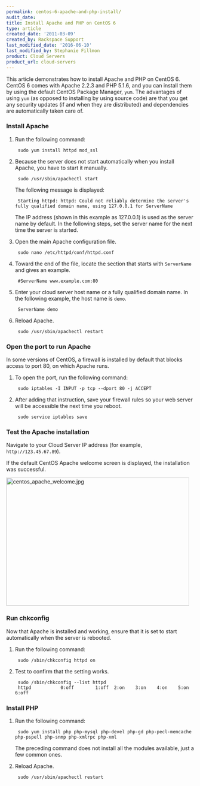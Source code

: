 ```yaml
---
permalink: centos-6-apache-and-php-install/
audit_date:
title: Install Apache and PHP on CentOS 6
type: article
created_date: '2011-03-09'
created_by: Rackspace Support
last_modified_date: '2016-06-10'
last_modified_by: Stephanie Fillmon
product: Cloud Servers
product_url: cloud-servers
---
```


This article demonstrates how to install Apache and PHP on CentOS 6. CentOS 6 comes with Apache 2.2.3 and PHP 5.1.6, and you can install them by using the default CentOS Package Manager, `yum`. The advantages of using `yum` (as opposed to installing by using source code) are that you get any security updates (if and when they are distributed) and dependencies are automatically taken care of.

### Install Apache

1. Run the following command:

        sudo yum install httpd mod_ssl

2. Because the server does not start automatically when you install Apache, you have to start it manually.

        sudo /usr/sbin/apachectl start

   The following message is displayed:

        Starting httpd: httpd: Could not reliably determine the server's fully qualified domain name, using 127.0.0.1 for ServerName

    The IP address (shown in this example as 127.0.0.1) is used as the server name by default. In the following steps, set the server name for the next time the server is started.

3. Open the main Apache configuration file.

        sudo nano /etc/httpd/conf/httpd.conf

4. Toward the end of the file, locate the section that starts with `ServerName` and gives an example.

        #ServerName www.example.com:80

5. Enter your cloud server host name or a fully qualified domain name. In the following example, the host name is `demo`.

        ServerName demo

6. Reload Apache.

        sudo /usr/sbin/apachectl restart

### Open the port to run Apache

In some versions of CentOS, a firewall is installed by default that blocks access to port 80, on which Apache runs.

1. To open the port, run the following command:

        sudo iptables -I INPUT -p tcp --dport 80 -j ACCEPT

2. After adding that instruction, save your firewall rules so your web server will be accessible the next time you reboot.

        sudo service iptables save

### Test the Apache installation

Navigate to your Cloud Server IP address (for example, `http://123.45.67.89`).

If the default CentOS Apache welcome screen is displayed, the installation was successful.

<img alt=" centos_apache_welcome.jpg" height="342" src="{% asset_path cloud-servers/centos-6-apache-and-php-install/Cent0SWelcome01.png %}" width="490" />

### Run chkconfig

Now that Apache is installed and working, ensure that it is set to start automatically when the server is rebooted.

1. Run the following command:

        sudo /sbin/chkconfig httpd on

2. Test to confirm that the setting works.

        sudo /sbin/chkconfig --list httpd
        httpd           0:off        1:off  2:on    3:on    4:on    5:on    6:off

### Install PHP

1. Run the following command:

        sudo yum install php php-mysql php-devel php-gd php-pecl-memcache php-pspell php-snmp php-xmlrpc php-xml

   The preceding command does not install all the modules available, just a few common ones.

2. Reload Apache.

        sudo /usr/sbin/apachectl restart
